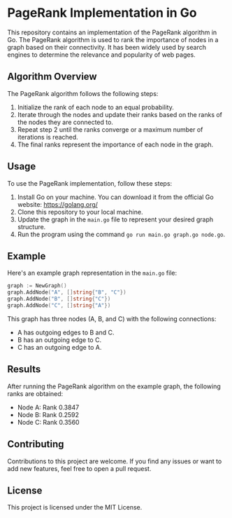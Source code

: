 # PageRank Implementation in Go

This repository contains an implementation of the PageRank algorithm in Go. The PageRank algorithm is used to rank the importance of nodes in a graph based on their connectivity. It has been widely used by search engines to determine the relevance and popularity of web pages.

## Algorithm Overview

The PageRank algorithm follows the following steps:

1. Initialize the rank of each node to an equal probability.
2. Iterate through the nodes and update their ranks based on the ranks of the nodes they are connected to.
3. Repeat step 2 until the ranks converge or a maximum number of iterations is reached.
4. The final ranks represent the importance of each node in the graph.

## Usage

To use the PageRank implementation, follow these steps:

1. Install Go on your machine. You can download it from the official Go website: https://golang.org/
2. Clone this repository to your local machine.
3. Update the graph in the `main.go` file to represent your desired graph structure.
4. Run the program using the command `go run main.go graph.go node.go`.

## Example

Here's an example graph representation in the `main.go` file:

```go
graph := NewGraph()
graph.AddNode("A", []string{"B", "C"})
graph.AddNode("B", []string{"C"})
graph.AddNode("C", []string{"A"})
```


This graph has three nodes (A, B, and C) with the following connections:

- A has outgoing edges to B and C.
- B has an outgoing edge to C.
- C has an outgoing edge to A.

## Results
After running the PageRank algorithm on the example graph, the following ranks are obtained:

- Node A: Rank 0.3847
- Node B: Rank 0.2592
- Node C: Rank 0.3560

## Contributing
Contributions to this project are welcome. If you find any issues or want to add new features, feel free to open a pull request.

## License
This project is licensed under the MIT License.